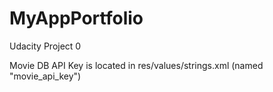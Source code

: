 # MyAppPortfolio
Udacity Project 0

Movie DB API Key is located in res/values/strings.xml (named "movie_api_key")
